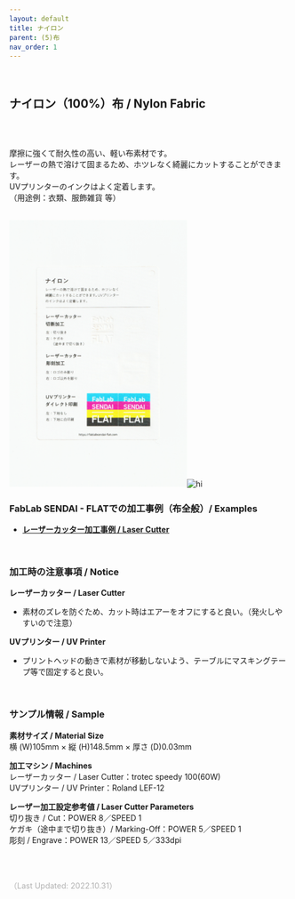 ```yaml
---
layout: default
title: ナイロン
parent: (5)布
nav_order: 1
---
```


<br>

## ナイロン（100%）布 / Nylon Fabric
<br><br>

摩擦に強くて耐久性の高い、軽い布素材です。<br>
レーザーの熱で溶けて固まるため、ホツレなく綺麗にカットすることができます。<br>
UVプリンターのインクはよく定着します。<br>
（用途例：衣類、服飾雑貨 等）
<br>
<br>

<img src="assets/27_Nylon_1.png" width="320" alt="hi" class="inline"/><img src="assets/27_Nylon_2.png" width="320" alt="hi" class="inline"/><br>

### **FabLab SENDAI - FLATでの加工事例（布全般）/ Examples**

* [**レーザーカッター加工事例 / Laser Cutter**](https://www.flickr.com/search/?user_id=96175517%40N02&sort=date-taken-desc&safe_search=1&view_all=1&tags=fabriclc)

<br>

### **加工時の注意事項 / Notice**

**レーザーカッター / Laser Cutter**
* 素材のズレを防ぐため、カット時はエアーをオフにすると良い。（発火しやすいので注意）<br>

**UVプリンター / UV Printer**
* プリントヘッドの動きで素材が移動しないよう、テーブルにマスキングテープ等で固定すると良い。<br>

<br>

### **サンプル情報 / Sample**

**素材サイズ / Material Size**<br>
横 (W)105mm × 縦 (H)148.5mm × 厚さ (D)0.03mm<br>

**加工マシン / Machines**<br>
レーザーカッター / Laser Cutter：trotec speedy 100(60W)<br>
UVプリンター / UV Printer：Roland LEF-12<br>

**レーザー加工設定参考値 / Laser Cutter Parameters**<br>
切り抜き / Cut：POWER 8／SPEED 1<br>
ケガキ（途中まで切り抜き）/ Marking-Off：POWER 5／SPEED 1<br>
彫刻 / Engrave：POWER 13／SPEED 5／333dpi<br>

<br><br>

<span style="color: #B2B2B2">
（Last Updated: 2022.10.31）
</span>

